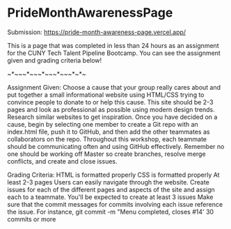 # PrideMonthAwarenessPage

Submission: https://pride-month-awareness-page.vercel.app/

This is a page that was completed in less than 24 hours as an assignment for the CUNY Tech Talent Pipeline Bootcamp. You can see the assignment given and grading criteria below!

~*~*~*~*~*~*~*~*~*~*~*~*~*~*~

Assignment Given:
Choose a cause that your group really cares about and put together a small informational website  using HTML/CSS trying to convince people to donate to or help this cause. This site should be  2-3 pages and look as professional as possible using modern design trends. Research similar  websites to get inspiration. 
Once you have decided on a cause, 
begin by selecting one member to create a Git repo with an 
index.html file, push it to GitHub, and then add the other teammates as collaborators on the repo.  Throughout this workshop, each teammate should be communicating often and using GitHub  effectively. Remember no one should be working off Master so create branches, resolve merge  conflicts, and create and close issues. 

Grading Criteria: 
HTML is formatted properly 
CSS is formatted properly 
At least 2-3 pages 
Users can easily navigate through the website. 
Create issues for each of the different pages and aspects of the site and assign each to  a teammate. You'll be expected to create at least 3 issues 
Make sure that the commit messages for commits involving each issue reference the  issue. For instance, git commit -m "Menu completed, closes #14' 
30 commits or more 
